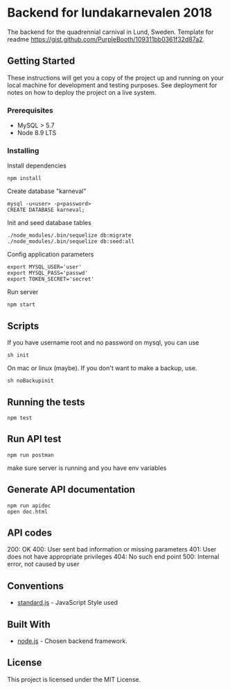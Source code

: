 # Backend for lundakarnevalen 2018

The backend for the quadrennial carnival in Lund, Sweden. Template for readme https://gist.github.com/PurpleBooth/109311bb0361f32d87a2.

## Getting Started

These instructions will get you a copy of the project up and running on your local machine for development and testing purposes. See deployment for notes on how to deploy the project on a live system.

### Prerequisites

* MySQL > 5.7
* Node 8.9 LTS

### Installing

Install dependencies
```
npm install
``` 

Create database "karneval"
```
mysql -u<user> -p<password>
CREATE DATABASE karneval;
```

Init and seed database tables
```
./node_modules/.bin/sequelize db:migrate
./node_modules/.bin/sequelize db:seed:all
```

Config application parameters
```
export MYSQL_USER='user'
export MYSQL_PASS='passwd'
export TOKEN_SECRET='secret'
```

Run server
```
npm start
```
## Scripts
If you have username root and no password on mysql, you can use
```
sh init
```
On mac or linux (maybe). If you don't want to make a backup, use.

```
sh noBackupinit
```

## Running the tests

```
npm test
```

## Run API test
```
npm run postman
```
make sure server is running and you have env variables

## Generate API documentation
```
npm run apidoc
open doc.html
```
## API codes
200: OK
400: User sent bad information or missing parameters
401: User does not have appropriate privileges
404: No such end point
500: Internal error, not caused by user

## Conventions
* [standard.js](https://github.com/standard/standard) - JavaScript Style used 

## Built With
* [node.js](https://github.com/nodejs/node) - Chosen backend framework.

## License

This project is licensed under the MIT License.

